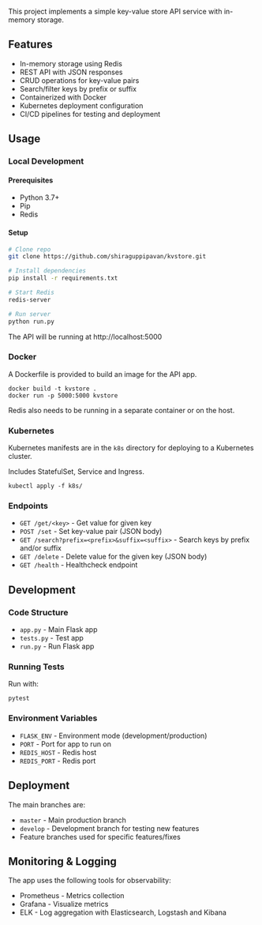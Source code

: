 This project implements a simple key-value store API service with in-memory storage. 

## Features

- In-memory storage using Redis
- REST API with JSON responses  
- CRUD operations for key-value pairs
- Search/filter keys by prefix or suffix
- Containerized with Docker 
- Kubernetes deployment configuration
- CI/CD pipelines for testing and deployment

## Usage

### Local Development

#### Prerequisites

- Python 3.7+ 
- Pip
- Redis

#### Setup

```bash
# Clone repo
git clone https://github.com/shiraguppipavan/kvstore.git

# Install dependencies
pip install -r requirements.txt

# Start Redis
redis-server

# Run server
python run.py
```

The API will be running at http://localhost:5000

### Docker

A Dockerfile is provided to build an image for the API app.

```
docker build -t kvstore .
docker run -p 5000:5000 kvstore
```

Redis also needs to be running in a separate container or on the host.

### Kubernetes

Kubernetes manifests are in the `k8s` directory for deploying to a Kubernetes cluster.

Includes StatefulSet, Service and Ingress.

```
kubectl apply -f k8s/
```

### Endpoints

- `GET /get/<key>` - Get value for given key
- `POST /set` - Set key-value pair (JSON body)
- `GET /search?prefix=<prefix>&suffix=<suffix>` - Search keys by prefix and/or suffix
- `GET /delete` - Delete value for the given key (JSON body)
- `GET /health` - Healthcheck endpoint


## Development

### Code Structure

- `app.py` - Main Flask app 
- `tests.py` - Test app
- `run.py` - Run Flask app

### Running Tests

Run with:

```
pytest 
```

### Environment Variables

- `FLASK_ENV` - Environment mode (development/production)
- `PORT` - Port for app to run on
- `REDIS_HOST` - Redis host 
- `REDIS_PORT` - Redis port

## Deployment

The main branches are:

- `master` - Main production branch
- `develop` - Development branch for testing new features
- Feature branches used for specific features/fixes

## Monitoring & Logging

The app uses the following tools for observability:

- Prometheus - Metrics collection
- Grafana - Visualize metrics
- ELK - Log aggregation with Elasticsearch, Logstash and Kibana
